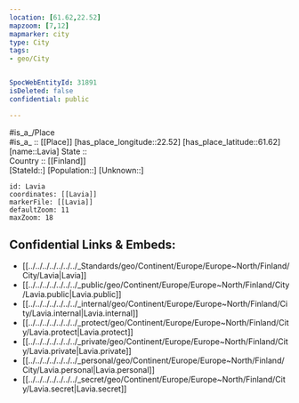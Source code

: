 ```yaml
---
location: [61.62,22.52] 
mapzoom: [7,12] 
mapmarker: city 
type: City
tags:
- geo/City


SpocWebEntityId: 31891
isDeleted: false
confidential: public

---
```

#is_a_/Place  
#is_a_ :: [[Place]] 
[has_place_longitude::22.52] 
[has_place_latitude::61.62] 
[name::Lavia] 
State ::  
Country :: [[Finland]]  
[StateId::] 
[Population::] 
[Unknown::] 


```leaflet
id: Lavia
coordinates: [[Lavia]] 
markerFile: [[Lavia]] 
defaultZoom: 11 
maxZoom: 18
```


## Confidential Links & Embeds: 
- [[../../../../../../../_Standards/geo/Continent/Europe/Europe~North/Finland/City/Lavia|Lavia]] 
- [[../../../../../../../_public/geo/Continent/Europe/Europe~North/Finland/City/Lavia.public|Lavia.public]] 
- [[../../../../../../../_internal/geo/Continent/Europe/Europe~North/Finland/City/Lavia.internal|Lavia.internal]] 
- [[../../../../../../../_protect/geo/Continent/Europe/Europe~North/Finland/City/Lavia.protect|Lavia.protect]] 
- [[../../../../../../../_private/geo/Continent/Europe/Europe~North/Finland/City/Lavia.private|Lavia.private]] 
- [[../../../../../../../_personal/geo/Continent/Europe/Europe~North/Finland/City/Lavia.personal|Lavia.personal]] 
- [[../../../../../../../_secret/geo/Continent/Europe/Europe~North/Finland/City/Lavia.secret|Lavia.secret]] 
